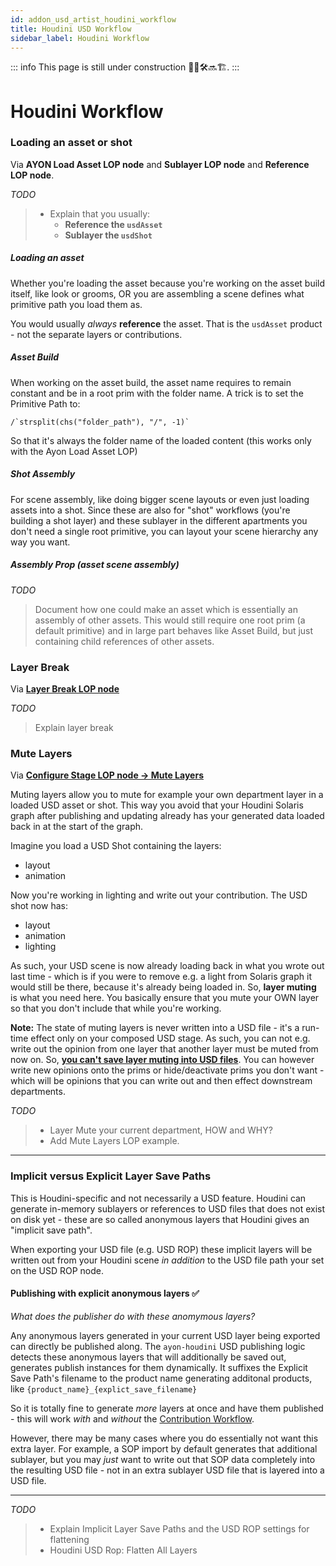 ```yaml
---
id: addon_usd_artist_houdini_workflow
title: Houdini USD Workflow
sidebar_label: Houdini Workflow
---
```


::: info
This page is still under construction 👷🚧🛠️🔜🏗️.
:::

# Houdini Workflow

### Loading an asset or shot

Via **AYON Load Asset LOP node** and **Sublayer LOP node** and **Reference LOP node**.

_TODO_
> - Explain that you usually:
>      - **Reference the `usdAsset`**
>      - **Sublayer the `usdShot`**


##### Loading an asset

Whether you're loading the asset because you're working on the asset build itself, like look or grooms, OR you are assembling a scene defines what primitive path you load them as.

You would usually *always* **reference** the asset. That is the `usdAsset` product - not the separate layers or contributions.

##### Asset Build

When working on the asset build, the asset name requires to remain constant and be in a root prim with the folder name. A trick is to set the Primitive Path to:

```
/`strsplit(chs("folder_path"), "/", -1)`
```
So that it's always the folder name of the loaded content (this works only with the Ayon Load Asset LOP)

##### Shot Assembly

For scene assembly, like doing bigger scene layouts or even just loading assets into a shot. Since these are also for "shot" workflows (you're building a shot layer) and these sublayer in the different apartments you don't need a single root primitive, you can layout your scene hierarchy any way you want.

##### Assembly Prop (asset scene assembly)

_TODO_

> Document how one could make an asset which is essentially an assembly of other assets. This would still require one root prim (a default primitive) and in large part behaves like Asset Build, but just containing child references of other assets.

###  Layer Break

Via **[Layer Break LOP node](https://www.sidefx.com/docs/houdini/nodes/lop/layerbreak.html)**

_TODO_

> Explain layer break


### Mute Layers

Via **[Configure Stage LOP node -> Mute Layers](https://www.sidefx.com/docs/houdini/nodes/lop/configurestage.html)**

Muting layers allow you to mute for example your own department layer in a loaded USD asset or shot. This way you avoid that your Houdini Solaris graph after publishing and updating already has your generated data loaded back in at the start of the graph.

Imagine you load a USD Shot containing the layers:

- layout
- animation

Now you're working in lighting and write out your contribution.
The USD shot now has:

- layout
- animation
- lighting

As such, your USD scene is now already loading back in what you wrote out last time - which is if you were to remove e.g. a light from Solaris graph it would still be there, because it's already being loaded in. So, **layer muting** is what you need here. You basically ensure that you mute your OWN layer so that you don't include that while you're working.

**Note:** The state of muting layers is never written into a USD file - it's a run-time effect only on your composed USD stage. As such, you can not e.g. write out the opinion from one layer that another layer must be muted from now on. So, [**you can't save layer muting into USD files**](https://www.sidefx.com/forum/topic/86607/#post-374289). You can however write new opinions onto the prims or hide/deactivate prims you don't want - which will be opinions that you can write out and then effect downstream departments.

*TODO*
> - Layer Mute your current department, HOW and WHY?
 > - Add Mute Layers LOP example.


---

### Implicit versus Explicit Layer Save Paths

This is Houdini-specific and not necessarily a USD feature. Houdini can generate in-memory sublayers or references to USD files that does not exist on disk yet - these are so called anonymous layers that Houdini gives an "implicit save path".

When exporting your USD file (e.g. USD ROP) these implicit layers will be written out from your Houdini scene *in addition* to the USD file path your set on the USD ROP node.

#### Publishing with explicit anonymous layers :white_check_mark: 

_What does the publisher do with these anomymous layers?_

Any anonymous layers generated in your current USD layer being exported can directly be published along. The `ayon-houdini` USD publishing logic detects these anonymous layers that will additionally be saved out, generates publish instances for them dynamically. It suffixes the Explicit Save Path's filename to the product name generating additonal products, like `{product_name}_{explict_save_filename}`

So it is totally fine to generate *more* layers at once and have them published - this will work *with* and *without* the [Contribution Workflow](https://community.ynput.io/t/ayon-usd-workflow-guide/1545/2).

However, there may be many cases where you do essentially not want this extra layer. For example, a SOP import by default generates that additional sublayer, but you may *just* want to write out that SOP data completely into the resulting USD file - not in an extra sublayer USD file that is layered into a USD file.

---

*TODO*
> - Explain Implicit Layer Save Paths and the USD ROP settings for flattening
> - Houdini USD Rop: Flatten All Layers